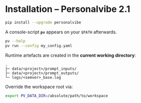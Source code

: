 # Installation – Personalvibe 2.1

```bash
pip install --upgrade personalvibe
```

A console-script **`pv`** appears on your `$PATH` afterwards.

```bash
pv --help
pv run --config my_config.yaml
```

Runtime artefacts are created in the **current working directory**:

```
.
├─ data/<project>/prompt_inputs/
├─ data/<project>/prompt_outputs/
└─ logs/<semver>_base.log
```

Override the workspace root via:

```bash
export PV_DATA_DIR=/absolute/path/to/workspace
```
